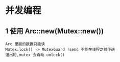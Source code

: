 # 并发编程

## 1 使用 Arc::new(Mutex::new())

```
Arc 里面的数据只能读
Mutex.lock() -> MutexGuard !send 不能在线程之前传递
退出时,mutex 会自动 unlock()
```
